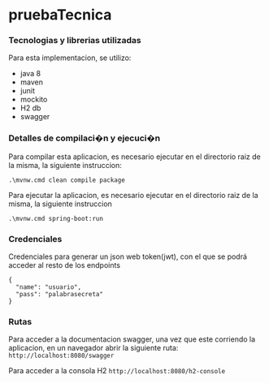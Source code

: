 # pruebaTecnica


### Tecnologias y librerias utilizadas ###

Para esta implementacion, se utilizo: 
* java 8
* maven
* junit
* mockito
* H2 db
* swagger

### Detalles de compilaci�n y ejecuci�n ###

Para compilar esta aplicacion, es necesario ejecutar en el directorio raiz de la misma, la
siguiente instruccion:

```.\mvnw.cmd clean compile package```

Para ejecutar la aplicacion, es necesario ejecutar en el directorio raiz de la misma, la siguiente instruccion

```.\mvnw.cmd spring-boot:run```

### Credenciales ###

Credenciales para generar un json web token(jwt), con el que se podrá acceder al resto de los endpoints
```
{
  "name": "usuario",
  "pass": "palabrasecreta"
}
```



### Rutas ###
Para acceder a la documentacion swagger, una vez que este corriendo la aplicacion, en un navegador abrir la siguiente ruta:
```http://localhost:8080/swagger```

Para acceder a la consola H2
```http://localhost:8080/h2-console```

